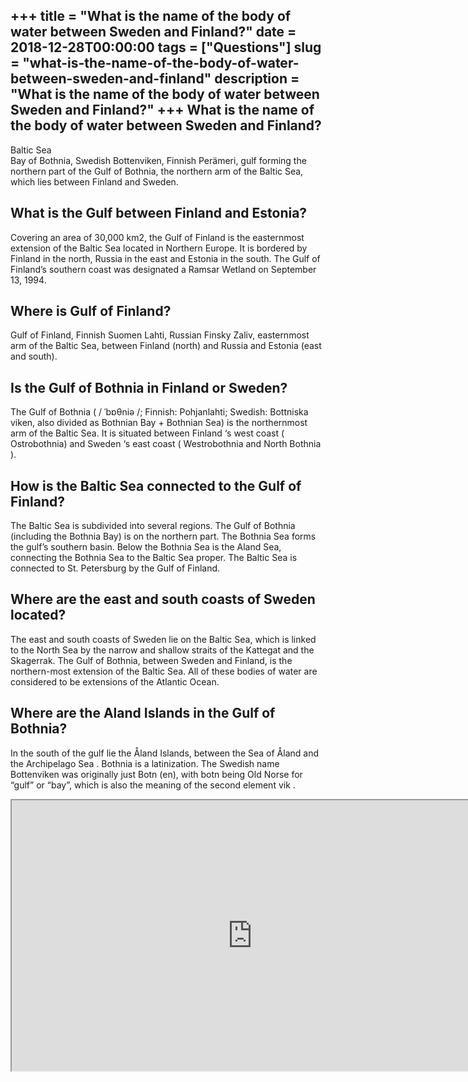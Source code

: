 +++
title = "What is the name of the body of water between Sweden and Finland?"
date = 2018-12-28T00:00:00
tags = ["Questions"]
slug = "what-is-the-name-of-the-body-of-water-between-sweden-and-finland"
description = "What is the name of the body of water between Sweden and Finland?"
+++
What is the name of the body of water between Sweden and Finland?
-----------------------------------------------------------------

Baltic Sea  
Bay of Bothnia, Swedish Bottenviken, Finnish Perämeri, gulf forming the northern part of the Gulf of Bothnia, the northern arm of the Baltic Sea, which lies between Finland and Sweden.

What is the Gulf between Finland and Estonia?
---------------------------------------------

Covering an area of 30,000 km2, the Gulf of Finland is the easternmost extension of the Baltic Sea located in Northern Europe. It is bordered by Finland in the north, Russia in the east and Estonia in the south. The Gulf of Finland’s southern coast was designated a Ramsar Wetland on September 13, 1994.

Where is Gulf of Finland?
-------------------------

Gulf of Finland, Finnish Suomen Lahti, Russian Finsky Zaliv, easternmost arm of the Baltic Sea, between Finland (north) and Russia and Estonia (east and south).

Is the Gulf of Bothnia in Finland or Sweden?
--------------------------------------------

The Gulf of Bothnia ( / ˈbɒθniə /; Finnish: Pohjanlahti; Swedish: Bottniska viken, also divided as Bothnian Bay + Bothnian Sea) is the northernmost arm of the Baltic Sea. It is situated between Finland ‘s west coast ( Ostrobothnia) and Sweden ‘s east coast ( Westrobothnia and North Bothnia ).

How is the Baltic Sea connected to the Gulf of Finland?
-------------------------------------------------------

The Baltic Sea is subdivided into several regions. The Gulf of Bothnia (including the Bothnia Bay) is on the northern part. The Bothnia Sea forms the gulf’s southern basin. Below the Bothnia Sea is the Aland Sea, connecting the Bothnia Sea to the Baltic Sea proper. The Baltic Sea is connected to St. Petersburg by the Gulf of Finland.

Where are the east and south coasts of Sweden located?
------------------------------------------------------

The east and south coasts of Sweden lie on the Baltic Sea, which is linked to the North Sea by the narrow and shallow straits of the Kattegat and the Skagerrak. The Gulf of Bothnia, between Sweden and Finland, is the northern-most extension of the Baltic Sea. All of these bodies of water are considered to be extensions of the Atlantic Ocean.

Where are the Aland Islands in the Gulf of Bothnia?
---------------------------------------------------

In the south of the gulf lie the Åland Islands, between the Sea of Åland and the Archipelago Sea . Bothnia is a latinization. The Swedish name Bottenviken was originally just Botn (en), with botn being Old Norse for “gulf” or “bay”, which is also the meaning of the second element vik .

<iframe allow="accelerometer; autoplay; clipboard-write; encrypted-media; gyroscope; picture-in-picture" allowfullscreen="" class="__youtube_prefs__  epyt-is-override  no-lazyload" data-no-lazy="1" data-origheight="433" data-origwidth="770" data-skipgform_ajax_framebjll="" height="433" id="_ytid_40834" loading="lazy" src="https://www.youtube.com/embed/rTMcJODOSyU?enablejsapi=1&autoplay=0&cc_load_policy=0&cc_lang_pref=&iv_load_policy=1&loop=0&modestbranding=0&rel=1&fs=1&playsinline=0&autohide=2&theme=dark&color=red&controls=1&" title="YouTube player" width="770"></iframe>